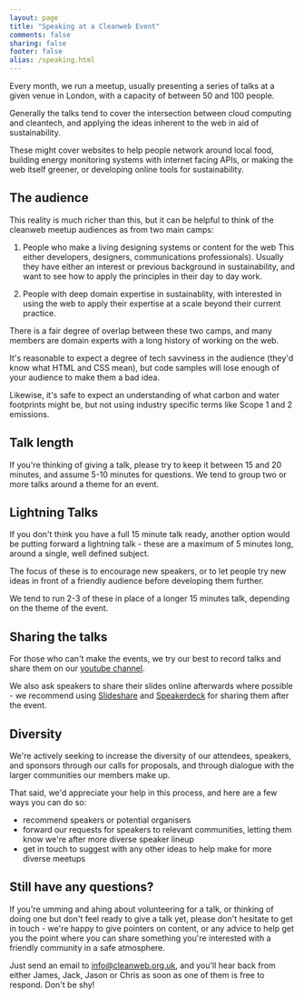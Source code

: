 ```yaml
---
layout: page
title: "Speaking at a Cleanweb Event"
comments: false
sharing: false
footer: false
alias: /speaking.html
---
```


Every month, we run a meetup, usually presenting a series of talks at a given venue in London, with a capacity of between 50 and 100 people.

Generally the talks tend to cover the intersection between cloud computing and cleantech, and applying the ideas inherent to the web in aid of sustainability.

These might cover websites to help people network around local food, building energy monitoring systems with internet facing APIs, or making the web itself greener, or developing online tools for sustainability.

## The audience

This reality is much richer than this, but it can be helpful to think of the cleanweb meetup audiences as from two main camps:

1. People who make a living designing systems or content for the web
This either developers, designers, communications professionals). Usually they have either an interest or previous background in sustainability, and want to see how to apply the principles in their day to day work.

2. People with deep domain expertise in sustainablity, with interested in using the web to apply their expertise at a scale beyond their current practice.

There is a fair degree of overlap between these two camps, and many members are domain experts with a long history of working on the web.

It's reasonable to expect a degree of tech savviness in the audience (they'd know what HTML and CSS mean), but code samples will lose enough of your audience to make them a bad idea.

Likewise, it's safe to expect an understanding of what carbon and water footprints might be, but not using industry specific terms like Scope 1 and 2 emissions.

## Talk length

If you're thinking of giving a talk, please try to keep it between 15 and 20 minutes, and assume 5-10 minutes for questions. We tend to group two or more talks around a theme for an event.

## Lightning Talks

If you don't think you have a full 15 minute talk ready, another option would be putting forward a lightning talk - these are a maximum of 5 minutes long, around a single, well defined subject.

The focus of these is to encourage new speakers, or to let people try new ideas in front of a friendly audience before developing them further.

We tend to run 2-3 of these in place of a longer 15 minutes talk, depending on the theme of the event.

## Sharing the talks

For those who can't make the events, we try our best to record talks and share them on our [youtube channel][1]. 

We also ask speakers to share their slides online afterwards where possible - we recommend using [Slideshare][2] and [Speakerdeck][3] for sharing them after the event.

## Diversity 

We're actively seeking to increase the diversity of our attendees, speakers, and sponsors through our calls for proposals, and through dialogue with the larger communities our members make up.

That said, we'd appreciate your help in this process, and here are a few ways you can do so:

* recommend speakers or potential organisers
* forward our requests for speakers to relevant communities, letting them know we're after more diverse speaker lineup
* get in touch to suggest with any other ideas to help make for more diverse meetups

## Still have any questions?

If you're umming and ahing about volunteering for a talk, or thinking of doing one but don't feel ready to give a talk yet, please don't hesitate to get in touch - we're happy to give pointers on content, or any advice to help get you the point where you can share something you're interested with a friendly community in a safe atmosphere.

Just send an email to info@cleanweb.org.uk, and you'll hear back from either James, Jack, Jason or Chris as soon as one of them is free to respond. Don't be shy!


[1]: http://www.youtube.com/user/CleanwebUK
[2]: http://www.slideshare.net/blake/why-cleanweb-will-beat-cleantech
[3]: http://speakerdeck.com